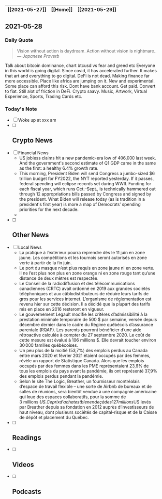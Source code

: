 | [[2021-05-27]] | [[Home]] | [[2021-05-29]] |
| :------------: | :------: | :------------: |

## 2021-05-28 

### Daily Quote
> Vision without action is daydream. Action without vision is nightmare..
> &mdash; <cite>Japanese Proverb</cite>

Talk about bitcoin dominance, chart btcusd vs fear and greed etc Everyone in this world is going digital. Since covid, it has accelerated further. It makes that art and everything to go digital. DeFi is not dead. Making finance far more accessible. Place like africa are jumping on it. New and experimental. Some place can afford this risk. Dont have bank account. Get paid. Convert to fiat. Still alot of friction in DeFi. Crypto saavy. Music, Artwork, Virtual Experience, Sports, Trading Cards etc.
### Today's Note
- [ ] Woke up at xxx am
- [ ] Crypto News
	- 
- [ ] Financial News
	- US jobless claims hit a new pandemic-era low of 406,000 last week. And the government's second estimate of Q1 GDP came in the same as the first: a healthy 6.4% growth rate.
	- This morning, President Biden will send Congress a jumbo-sized $6 trillion budget for FY2022, the NYT reported yesterday. If it passes, federal spending will eclipse records set during WWII. Funding for each fiscal year, which runs Oct.–Sept., is technically hammered out through 12 appropriations bills passed by Congress and signed by the president. What Biden will release today (as is tradition in a president's first year) is more a map of Democrats’ spending priorities for the next decade.
	- 
- [ ] Other News
	- 
- [ ] Local News
	- La pratique à l’extérieur pourra reprendre dès le 11 juin en zone jaune. Les compétitions et les tournois seront autorisés en zone verte à partir de la fin juin.
	- Le port du masque n’est plus requis en zone jaune ni en zone verte. Il ne l’est plus non plus en zone orange ni en zone rouge tant qu’une distance de deux mètres est respectée.
	- Le Conseil de la radiodiffusion et des télécommunications canadiennes (CRTC) avait ordonné en 2019 aux grandes sociétés téléphoniques et aux câblodistributeurs de réduire leurs tarifs de gros pour les services internet. L’organisme de réglementation est revenu hier sur cette décision. Il a décidé que la plupart des tarifs mis en place en 2016 resteront en vigueur.
	- Le gouvernement Legault modifie les critères d’admissibilité à la prestation minimale temporaire de 500 $ par semaine, versée depuis décembre dernier dans le cadre du Régime québécois d’assurance parentale (RQAP). Les parents pourront bénéficier d’une aide rétroactive calculée à compter du 27 septembre 2020. Le coût de cette mesure est évalué à 106 millions $. Elle devrait toucher environ 30 000 familles québécoises.
	- Un peu plus de la moitié (53,7%) des emplois perdus au Canada entre mars 2020 et février 2021 étaient occupés par des femmes, révèle un rapport de Statistique Canada. Alors que les emplois occupés par des femmes dans les PME représentaient 23,6% de tous les emplois du pays avant la pandémie, ils ont représenté 37,9% des emplois perdus pendant la pandémie.
	- Selon le site The Logic, Breather, un fournisseur montréalais d’espace de travail flexible – une sorte de Airbnb de bureaux et de salles de réunions, sera bientôt vendue à une compagnie américaine qui loue des espaces collaboratifs, pour la somme de 3 millions $US. Ce prix d’achat est bien en deçà des 127 millions $US levés par Breather depuis sa fondation en 2012 auprès d’investisseurs de haut niveau, dont plusieurs sociétés de capital-risque et de la Caisse de dépôt et placement du Québec.
- [ ] Readings
	- 
- [ ] Videos
	- 
- [ ] Podcasts
	- 
